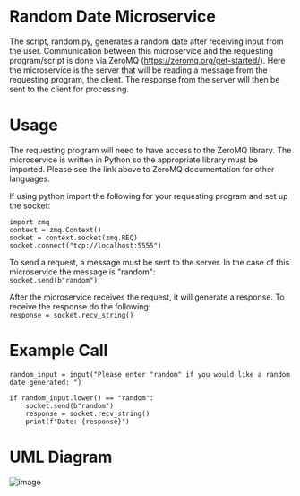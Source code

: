 # Random Date Microservice 
The script, random.py, generates a random date after receiving input from the user. Communication between this microservice and the requesting program/script is done via ZeroMQ (https://zeromq.org/get-started/). Here the microservice is the server that will be reading a message from the requesting program, the client. The response from the server will then be sent to the client for processing.  

# Usage
The requesting program will need to have access to the ZeroMQ library. The microservice is written in Python so the appropriate library must be imported. Please see the link above to ZeroMQ documentation for other languages. 

If using python import the following for your requesting program and set up the socket: 
```
import zmq  
context = zmq.Context()    
socket = context.socket(zmq.REQ)  
socket.connect("tcp://localhost:5555")
``` 

To send a request, a message must be sent to the server. In the case of this microservice the message is "random":  
`socket.send(b"random")`  

After the microservice receives the request, it will generate a response. To receive the response do the following:  
`response = socket.recv_string()`

# Example Call
```
random_input = input("Please enter "random" if you would like a random date generated: ")

if random_input.lower() == "random":  
    socket.send(b"random")
    response = socket.recv_string()
    print(f"Date: {response}")
```

# UML Diagram 

![image](https://github.com/And724/MRovIN/assets/108034964/7f4a9171-042c-4149-b291-21fe72f2d3d3)






